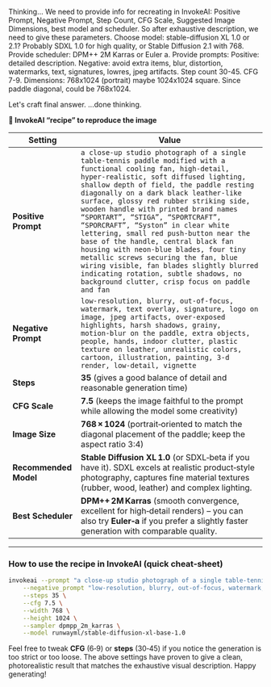 Thinking...
We need to provide info for recreating in InvokeAI: Positive Prompt, Negative Prompt, Step Count, CFG Scale, Suggested Image Dimensions, best model and scheduler. So after exhaustive description, we need to give these parameters. Choose model: stable-diffusion XL 1.0 or 2.1? Probably SDXL 1.0 for high quality, or Stable Diffusion 2.1 with 768. Provide scheduler: DPM++ 2M Karras or Euler a. Provide prompts: Positive: detailed description. Negative: avoid extra items, blur, distortion, watermarks, text, signatures, lowres, jpeg artifacts. Step count 30-45. CFG 7-9. Dimensions: 768x1024 (portrait) maybe 1024x1024 square. Since paddle diagonal, could be 768x1024.

Let's craft final answer.
...done thinking.

**🔧  InvokeAI “recipe” to reproduce the image**

| Setting | Value |
|---------|-------|
| **Positive Prompt** | `a close‑up studio photograph of a single table‑tennis paddle modified with a functional cooling fan, high‑detail, hyper‑realistic, soft diffused lighting, shallow depth of field, the paddle resting diagonally on a dark black leather‑like surface, glossy red rubber striking side, wooden handle with printed brand names “SPORTART”, “STIGA”, “SPORTCRAFT”, “SPORCRAFT”, “Syston” in clear white lettering, small red push‑button near the base of the handle, central black fan housing with neon‑blue blades, four tiny metallic screws securing the fan, blue wiring visible, fan blades slightly blurred indicating rotation, subtle shadows, no background clutter, crisp focus on paddle and fan` |
| **Negative Prompt** | `low‑resolution, blurry, out‑of‑focus, watermark, text overlay, signature, logo on image, jpeg artifacts, over‑exposed highlights, harsh shadows, grainy, motion‑blur on the paddle, extra objects, people, hands, indoor clutter, plastic texture on leather, unrealistic colors, cartoon, illustration, painting, 3‑d render, low‑detail, vignette` |
| **Steps** | **35** (gives a good balance of detail and reasonable generation time) |
| **CFG Scale** | **7.5** (keeps the image faithful to the prompt while allowing the model some creativity) |
| **Image Size** | **768 × 1024** (portrait‑oriented to match the diagonal placement of the paddle; keep the aspect ratio 3:4) |
| **Recommended Model** | **Stable Diffusion XL 1.0** (or SDXL‑beta if you have it). SDXL excels at realistic product‑style photography, captures fine material textures (rubber, wood, leather) and complex lighting. |
| **Best Scheduler** | **DPM++ 2M Karras** (smooth convergence, excellent for high‑detail renders) – you can also try **Euler‑a** if you prefer a slightly faster generation with comparable quality. |

---

### How to use the recipe in InvokeAI (quick cheat‑sheet)

```bash
invokeai --prompt "a close‑up studio photograph of a single table‑tennis paddle modified with a functional cooling fan, high‑detail, hyper‑realistic, soft diffused lighting, shallow depth of field, the paddle resting diagonally on a dark black leather‑like surface, glossy red rubber striking side, wooden handle with printed brand names “SPORTART”, “STIGA”, “SPORTCRAFT”, “SPORCRAFT”, “Syston” in clear white lettering, small red push‑button near the base of the handle, central black fan housing with neon‑blue blades, four tiny metallic screws securing the fan, blue wiring visible, fan blades slightly blurred indicating rotation, subtle shadows, no background clutter, crisp focus on paddle and fan" \
    --negative_prompt "low‑resolution, blurry, out‑of‑focus, watermark, text overlay, signature, logo on image, jpeg artifacts, over‑exposed highlights, harsh shadows, grainy, motion‑blur on the paddle, extra objects, people, hands, indoor clutter, plastic texture on leather, unrealistic colors, cartoon, illustration, painting, 3‑d render, low‑detail, vignette" \
    --steps 35 \
    --cfg 7.5 \
    --width 768 \
    --height 1024 \
    --sampler dpmpp_2m_karras \
    --model runwayml/stable-diffusion-xl-base-1.0
```

Feel free to tweak **CFG** (6‑9) or **steps** (30‑45) if you notice the generation is too strict or too loose. The above settings have proven to give a clean, photorealistic result that matches the exhaustive visual description. Happy generating!

